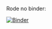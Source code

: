 Rode no binder:

[![Binder](https://mybinder.org/badge_logo.svg)](https://mybinder.org/v2/gh/odairjosebellini/awk/master)
